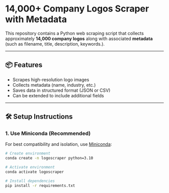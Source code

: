 # 14,000+ Company Logos Scraper with Metadata

This repository contains a Python web scraping script that collects approximately **14,000 company logos** along with associated **metadata** (such as filename, title, description, keywords.).

---

## 📦 Features

- Scrapes high-resolution logo images
- Collects metadata (name, industry, etc.)
- Saves data in structured format (JSON or CSV)
- Can be extended to include additional fields

---

## 🛠️ Setup Instructions

### 1. Use Miniconda (Recommended)

For best compatibility and isolation, use [Miniconda](https://docs.conda.io/en/latest/miniconda.html):

```bash
# Create environment
conda create -n logoscraper python=3.10

# Activate environment
conda activate logoscraper

# Install dependencies
pip install -r requirements.txt
